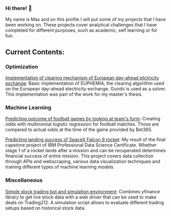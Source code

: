 ### Hi there! 👋

My name is Max and on this profile I will put some of my projects that I have been working on. These projects cover analytical challenges that I have completed for different purposes, such as academic, self learning or for fun.

## Current Contents:

### Optimization

[Implementation of clearing mechanism of European day-ahead elictricity exchange](https://github.com/MaxH297/euphemia-implementation.git): Basic implementation of EUPHEMIA, the clearing algorithm used on the European day-ahead electricity exchange. Gurobi is used as a solver. This implementation was part of the work for my master's thesis.

### Machine Learning

[Predicting outcome of football games by looking at team's form](https://github.com/MaxH297/football-odds.git): Creating odds with multinomial logistic regression for football matches. Those are compared to actual odds at the time of the game provided by Bet365.

[Predicting landing success of SpaceX Falcon 9 rocket](https://github.com/MaxH297/MaxH297/blob/3047a58201f4d51134fe57fd680205d89e971af9/capstone-falcon9.ipynb): My result of the final capstone project of IBM Professional Data Science Certificate. Whether stage 1 of a rocket lands after a mission and can be recuperated determines financial success of entire mission. This project covers data collection through APIs and webscraping, various data visualization techniques and training different types of machine learning models.

### Miscellaneous 

[Simple stock trading bot and simulation environment](https://github.com/MaxH297/stock-trading.git): Combines yfinance library to get live stock data with a web driver that can be used to make deals on Trading212. A simulation script allows to evaluate different trading setups based on historical stock data.
